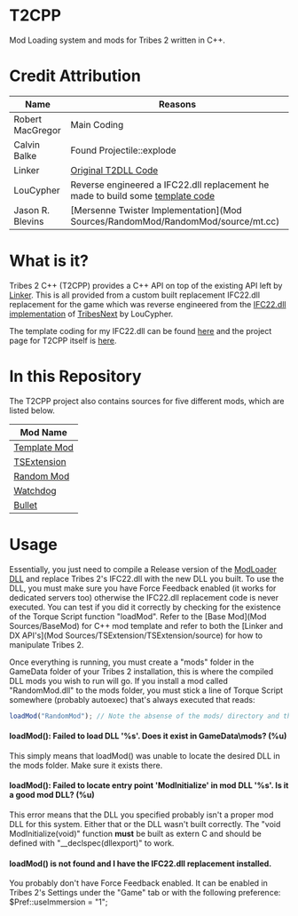 T2CPP
=====

Mod Loading system and mods for Tribes 2 written in C++.


Credit Attribution
====

| Name                      | Reasons                                                                               |
| ------------------------- | ------------------------------------------------------------------------------------- |
| Robert MacGregor          | Main Coding                                                                           |
| Calvin Balke              | Found Projectile::explode                                                             |
| Linker                    | [Original T2DLL Code](http://www.the-construct.net/forums/showthread.php?t=500)       |
| LouCypher                 | Reverse engineered a IFC22.dll replacement he made to build some [template code](https://github.com/Ragora/T2-IFC22Template)        |
| Jason R. Blevins          | [Mersenne Twister Implementation](Mod Sources/RandomMod/RandomMod/source/mt.cc)       |

What is it?
====

Tribes 2 C++ (T2CPP) provides a C++ API on top of the existing API left by [Linker](http://www.the-construct.net/forums/showthread.php?t=500&highlight=Linker).
This is all provided from a custom built replacement IFC22.dll replacement for the game which was reverse engineered from the [IFC22.dll implementation](http://rdb.internectual.net/t2) of [TribesNext](http://www.tribesnext.com) by LouCypher.

The template coding for my IFC22.dll can be found [here](https://github.com/Ragora/T2-IFC22Template|here) and the project page for T2CPP itself is [here](https://github.com/Ragora/T2-CPP|here).

In this Repository
====

The T2CPP project also contains sources for five different mods, which are listed below.

|                                       Mod Name                                                     |
|----------------------------------------------------------------------------------------------------|
|       [Template Mod](https://github.com/Ragora/T2-CPP/tree/master/Mod%20Sources/BaseMod)           |
|       [TSExtension](https://github.com/Ragora/T2-CPP/tree/master/Mod%20Sources/TSExtension)        |
|       [Random Mod](https://github.com/Ragora/T2-CPP/tree/master/Mod%20Sources/RandomMod)           |
|         [Watchdog](https://github.com/Ragora/T2-CPP/tree/master/Mod%20Sources/Watchdog)            |
|           [Bullet](https://github.com/Ragora/T2-CPP/tree/master/Mod%20Sources/Bullet)              |

Usage
====

Essentially, you just need to compile a Release version of the [ModLoader DLL](ModLoader) and replace Tribes 2's IFC22.dll with the new DLL you built. To use the DLL, you must make sure you have Force Feedback enabled (it works for dedicated servers too) otherwise the IFC22.dll replacement code is never executed. You can test if you did it correctly by checking for the existence of the Torque Script function "loadMod". Refer to the [Base Mod](Mod Sources/BaseMod) for C++ mod template and refer to both the [Linker and DX API's](Mod Sources/TSExtension/TSExtension/source) for how to manipulate Tribes 2.

Once everything is running, you must create a "mods" folder in the GameData folder of your Tribes 2 installation, this is where the compiled DLL mods you wish to run will go. If you install a mod called "RandomMod.dll" to the mods folder, you must stick a line of Torque Script somewhere (probably autoexec) that's always executed that reads:

```javascript
loadMod("RandomMod"); // Note the absense of the mods/ directory and the .dll on the end, the code handles that
```

#### loadMod(): Failed to load DLL '%s'. Does it exist in GameData\mods? (%u)


This simply means that loadMod() was unable to locate the desired DLL in the mods folder. Make sure it exists there.


#### loadMod(): Failed to locate entry point 'ModInitialize' in mod DLL '%s'. Is it a good mod DLL? (%u)


This error means that the DLL you specified probably isn't a proper mod DLL for this system. Either that or the DLL wasn't built correctly. The "void ModInitialize(void)" function **must** be built as extern C and should be defined with "__declspec(dllexport)" to work.

#### loadMod() is not found and I have the IFC22.dll replacement installed.

You probably don't have Force Feedback enabled. It can be enabled in Tribes 2's Settings under the "Game" tab or with the following preference:
$Pref::useImmersion = "1";
